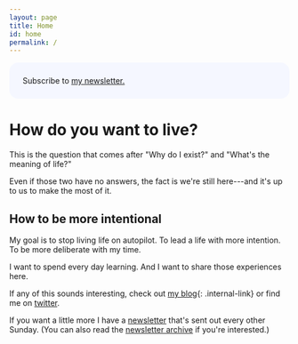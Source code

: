 ```yaml
---
layout: page
title: Home
id: home
permalink: /
---
```


<p style="padding: 1.5rem 1.5rem; background: #f5f7ff; border-radius: 1rem;">
Subscribe to <a href="https://cjr.eo.page/tfvy3">my newsletter.</a>
</p>

# How do you want to live?

This is the question that comes after "Why do I exist?" and "What's the meaning of life?"

Even if those two have no answers, the fact is we're still here---and it's up to us to make the most of it.

## How to be more intentional

My goal is to stop living life on autopilot. To lead a life with more intention. To be more deliberate with my time.

I want to spend every day learning. And I want to share those experiences here.

If any of this sounds interesting, check out [my blog](/blog){: .internal-link} or find me on [twitter](https://twitter.com/connorjrobbins).

If you want a little more I have a [newsletter](https://tinyletter.com/connorjrobbins) that's sent out every other Sunday. (You can also read the [newsletter archive](https://tinyletter.com/connorjrobbins/archive) if you're interested.)

<style>
  .wrapper {
    max-width: 56rem;
  }
</style>

